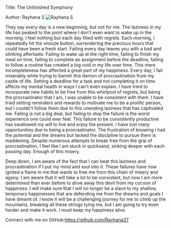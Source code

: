 Title: The Unfinished Symphony


Author: Rayhana S
![Rayhana S](https://github.com/VedasreeM/githober2023/blob/main/images/Rayhana.jpg)

They say every day is a new beginning, but not for me. The laziness in my life has peaked to the point where I don't even want to wake up in the morning. I feel nothing but each day filled with regrets. Each morning, I repeatedly hit the snooze button, surrendering the precious hours that could have been a fresh start. Failing every day leaves you with a bad and stinking aftertaste. Failing to wake up at the right time, failing to finish my meal on time, failing to complete an assignment before the deadline, failing to follow a routine has created a big void in my life over time. This mere incompleteness has affected a great part of my happiness. Every day, I fail miserably while trying to banish this demon of procrastination from my castle of life. Setting a deadline for a task and not completing it on time affects my mental health in ways I can't even explain. I have tried to incorporate new habits to be free from this whirlpool of regrets, but being the procrastinator that I am, I was unable to be consistent with them. I have tried setting reminders and rewards to motivate me to be a prolific person, but I couldn't follow them due to this unending laziness that has captivated me. Failing is not a big deal, but failing to stop the failure is the worst experience one could ever feel. This failure to be consistently productive has swallowed my will to live and enjoy the present. I have lost many opportunities due to being a procrastinator. The frustration of knowing I had the potential and the dreams but lacked the discipline to pursue them is maddening. Despite numerous attempts to break free from the grip of procrastination, I feel like I am stuck in quicksand, sinking deeper with each passing day. Enough of this misery.

Deep down, I am aware of the fact that I can beat this laziness and procrastination if I put my mind and soul into it. These failures have now ignited a flame in me that wants to free me from this chain of misery and agony. I am aware that it will take a lot to be consistent, but now I am more determined than ever before to drive away this devil from my cocoon of happiness. I will make sure that I will no longer be a slave to my shallow, temporary happinesses that are defending me from the dreams and goals I have dreamt of. I know it will be a challenging journey for me to climb up the mountains, breaking all these strings tying me, but I am going to try even harder and make it work. I must keep my happiness alive.

Connect with me on GitHub:https://github.com/Rayhana27 
